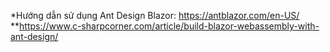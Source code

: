 *Hướng dẫn sử dụng Ant Design Blazor: https://antblazor.com/en-US/
**https://www.c-sharpcorner.com/article/build-blazor-webassembly-with-ant-design/